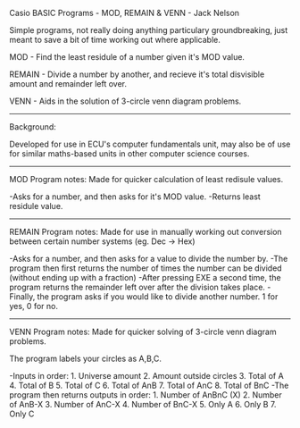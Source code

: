 Casio BASIC Programs - MOD, REMAIN & VENN - Jack Nelson

Simple programs, not really doing anything particulary groundbreaking, just meant to save a bit
of time working out where applicable.

MOD - Find the least residule of a number given it's MOD value.

REMAIN - Divide a number by another, and recieve it's total disvisible amount 
		 and remainder left over.

VENN - Aids in the solution of 3-circle venn diagram problems.

-----------------------------------------------------------------------------------------------------
Background: 

Developed for use in ECU's computer fundamentals unit, may also be of use for similar maths-based 
units in other computer science courses.

-----------------------------------------------------------------------------------------------------
MOD Program notes:
Made for quicker calculation of least redisule values.

-Asks for a number, and then asks for it's MOD value.
-Returns least residule value.

-----------------------------------------------------------------------------------------------------
REMAIN Program notes:
Made for use in manually working out conversion between certain number systems (eg. Dec -> Hex)

-Asks for a number, and then asks for a value to divide the number by.
-The program then first returns the number of times the number can be divided (without ending up with
a fraction)
-After pressing EXE a second time, the program returns the remainder left over after the division
takes place.
-Finally, the program asks if you would like to divide another number. 1 for yes, 0 for no.

-----------------------------------------------------------------------------------------------------
VENN Program notes:
Made for quicker solving of 3-circle venn diagram problems.

The program labels your circles as A,B,C.

-Inputs in order:
	1. Universe amount
	2. Amount outside circles
	3. Total of A
	4. Total of B
	5. Total of C
	6. Total of AnB
	7. Total of AnC
	8. Total of BnC
-The program then returns outputs in order:
	1. Number of AnBnC (X)
	2. Number of AnB-X
	3. Number of AnC-X
	4. Number of BnC-X
	5. Only A
	6. Only B
	7. Only C

